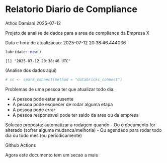 # Relatorio Diario de Compliance
Athos Damiani
2025-07-12

Projeto de analise de dados para a area de compliance da Empresa X

Data e hora de atualizacao: 2025-07-12 20:38:46.444036

``` r
lubridate::now()
```

    [1] "2025-07-12 20:38:46 UTC"

(Analise dos dados aqui)

``` r
# sc <- spark_connect(method = "databricks_connect")
```

Problemas de uma pessoa ter que atualizar todo dia:

-   A pessoa pode estar ausente
-   A pessoa pode esquecer de rodar alguma etapa
-   A pessoa pode errar
-   A pessoa responsavel pode ter saido da area ou da empresa

Solucao proposta: automatizar a rodagem quando - Ou o documento for
alterado (sofrer alguma mudanca/melhoria) - Ou agendado para rodar todo
dia ou todo mes (ou periodicamente)

Github Actions

Agora este documento tem um secao a mais
